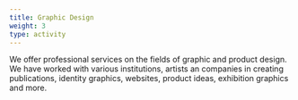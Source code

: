 ```yaml
---
title: Graphic Design
weight: 3
type: activity
---
```

We offer professional services on the fields of graphic and product design. We have worked with various institutions, artists an companies in creating publications, identity graphics, websites, product ideas, exhibition graphics and more.
